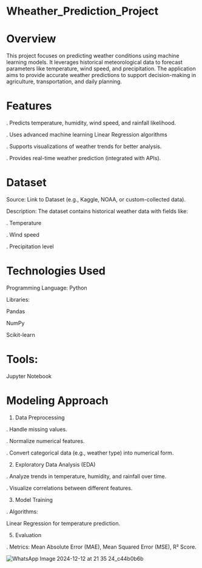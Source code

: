 
# Wheather_Prediction_Project

# Overview

This project focuses on predicting weather conditions using machine learning models. It leverages historical meteorological data to forecast parameters like temperature, wind speed, and precipitation. The application aims to provide accurate weather predictions to support decision-making in agriculture, transportation, and daily planning.

# Features

. Predicts temperature, humidity, wind speed, and rainfall likelihood.

. Uses advanced machine learning  Linear Regression algorithms

. Supports visualizations of weather trends for better analysis.

. Provides real-time weather prediction (integrated with APIs).

# Dataset

Source: Link to Dataset (e.g., Kaggle, NOAA, or custom-collected data).

Description: The dataset contains historical weather data with fields like:

. Temperature

. Wind speed

. Precipitation level

# Technologies Used

Programming Language: Python

Libraries:

Pandas

NumPy

Scikit-learn


# Tools:

Jupyter Notebook

# Modeling Approach

1. Data Preprocessing

. Handle missing values.

. Normalize numerical features.

. Convert categorical data (e.g., weather type) into numerical form.

2. Exploratory Data Analysis (EDA)

. Analyze trends in temperature, humidity, and rainfall over time.

. Visualize correlations between different features.

3. Model Training

. Algorithms:

  Linear Regression for temperature prediction.

5. Evaluation

. Metrics: Mean Absolute Error (MAE), Mean Squared Error (MSE), R² Score.

![WhatsApp Image 2024-12-12 at 21 35 24_c44b0b6b](https://github.com/user-attachments/assets/ca3b02cc-9a24-4866-a1d6-d79eb3f34ba2)
